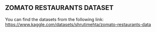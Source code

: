 ## ZOMATO RESTAURANTS DATASET

You can find the datasets from the following link:
https://www.kaggle.com/datasets/shrutimehta/zomato-restaurants-data
